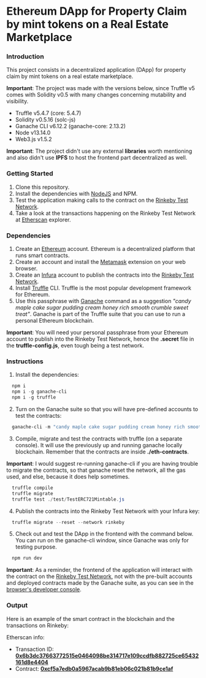 # Ethereum DApp for Property Claim by mint tokens on a Real Estate Marketplace

### Introduction

This project consists in a decentralized application (DApp) for property claim by mint tokens on a real estate marketplace.

**Important**: The project was made with the versions below, since Truffle v5 comes with Solidity v0.5 with many changes concerning mutability and visibility.

- Truffle v5.4.7 (core: 5.4.7)
- Solidity v0.5.16 (solc-js)
- Ganache CLI v6.12.2 (ganache-core: 2.13.2)
- Node v13.14.0
- Web3.js v1.5.2

**Important**: The project didn't use any external **libraries** worth mentioning and also didn't use **IPFS** to host the frontend part decentralized as well.

### Getting Started

1. Clone this repository.
2. Install the dependencies with [NodeJS](https://nodejs.org/en/) and NPM.
3. Test the application making calls to the contract on the [Rinkeby Test Network](https://rinkeby.etherscan.io/).
4. Take a look at the transactions happening on the Rinkeby Test Network at [Etherscan](https://rinkeby.etherscan.io/) explorer.

### Dependencies

1. Create an [Ethereum](https://ethereum.org/en/) account. Ethereum is a decentralized platform that runs smart contracts.
2. Create an account and install the [Metamask](https://metamask.io/) extension on your web browser.
3. Create an [Infura](https://infura.io/) account to publish the contracts into the [Rinkeby Test Network](https://rinkeby.etherscan.io/).
4. Install [Truffle](https://www.trufflesuite.com/truffle) CLI. Truffle is the most popular development framework for Ethereum.
5. Use this passphrase with [Ganache](https://www.trufflesuite.com/ganache) command as a suggestion _"candy maple cake sugar pudding cream honey rich smooth crumble sweet treat"_. Ganache is part of the Truffle suite that you can use to run a personal Ethereum blockchain.

**Important**: You will need your personal passphrase from your Ethereum account to publish into the Rinkeby Test Network, hence the **.secret** file in the **truffle-config.js**, even tough being a test network.

### Instructions

1. Install the dependencies:

```powershell
  npm i
  npm i -g ganache-cli
  npm i -g truffle
```

2. Turn on the Ganache suite so that you will have pre-defined accounts to test the contracts:

```powershell
  ganache-cli -m "candy maple cake sugar pudding cream honey rich smooth crumble sweet treat"
```

3. Compile, migrate and test the contracts with truffle (on a separate console). It will use the previously up and running ganache locally blockchain. Remember that the contracts are inside **./eth-contracts**.

**Important**: I would suggest re-running ganache-cli if you are having trouble to migrate the contracts, so that ganache reset the network, all the gas used, and else, because it does help sometimes.

```powershell
  truffle compile
  truffle migrate
  truffle test ./test/TestERC721Mintable.js
```

4. Publish the contracts into the Rinkeby Test Network with your Infura key:

```powershell
  truffle migrate --reset --network rinkeby
```

5. Check out and test the DApp in the frontend with the command below. You can run on the ganache-cli window, since Ganache was only for testing purpose.

```powershell
  npm run dev
```

**Important**: As a reminder, the frontend of the application will interact with the contract on the [Rinkeby Test Network](https://rinkeby.etherscan.io/), not with the pre-built accounts and deployed contracts made by the Ganache suite, as you can see in the [browser's developer console](https://support.airtable.com/hc/en-us/articles/232313848-How-to-open-the-developer-console#:~:text=To%20open%20the%20developer%20console%20window%20on%20Chrome%2C%20use%20the,then%20select%20%22Developer%20Tools.%22).

### Output

Here is an example of the smart contract in the blockchain and the transactions on Rinkeby:

Etherscan info:

- Transaction ID: [**0x6b3dc37663772515e0464098be314717e109ccdfb882725ce65432161d8e4404**](https://rinkeby.etherscan.io/tx/0x6b3dc37663772515e0464098be314717e109ccdfb882725ce65432161d8e4404)
- Contract: [**0xcf5a7edb0a5967acab9b81eb06c021b81b9ce1af**](https://rinkeby.etherscan.io/address/0xcf5a7edb0a5967acab9b81eb06c021b81b9ce1af)
